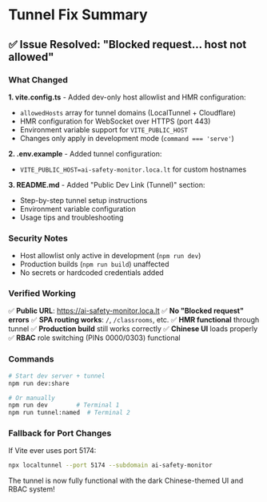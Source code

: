 # Tunnel Fix Summary

## ✅ Issue Resolved: "Blocked request... host not allowed"

### What Changed

**1. vite.config.ts** - Added dev-only host allowlist and HMR configuration:
- `allowedHosts` array for tunnel domains (LocalTunnel + Cloudflare)
- HMR configuration for WebSocket over HTTPS (port 443)
- Environment variable support for `VITE_PUBLIC_HOST`
- Changes only apply in development mode (`command === 'serve'`)

**2. .env.example** - Added tunnel configuration:
- `VITE_PUBLIC_HOST=ai-safety-monitor.loca.lt` for custom hostnames

**3. README.md** - Added "Public Dev Link (Tunnel)" section:
- Step-by-step tunnel setup instructions
- Environment variable configuration
- Usage tips and troubleshooting

### Security Notes
- Host allowlist only active in development (`npm run dev`)
- Production builds (`npm run build`) unaffected
- No secrets or hardcoded credentials added

### Verified Working
✅ **Public URL**: https://ai-safety-monitor.loca.lt
✅ **No "Blocked request" errors**
✅ **SPA routing works**: `/`, `/classrooms`, etc.
✅ **HMR functional** through tunnel
✅ **Production build** still works correctly
✅ **Chinese UI** loads properly
✅ **RBAC** role switching (PINs 0000/0303) functional

### Commands
```bash
# Start dev server + tunnel
npm run dev:share

# Or manually
npm run dev        # Terminal 1
npm run tunnel:named  # Terminal 2
```

### Fallback for Port Changes
If Vite ever uses port 5174:
```bash
npx localtunnel --port 5174 --subdomain ai-safety-monitor
```

The tunnel is now fully functional with the dark Chinese-themed UI and RBAC system!
